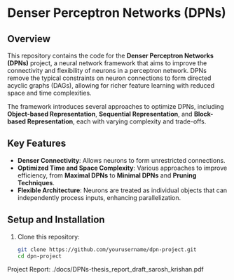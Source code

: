 # Denser Perceptron Networks (DPNs)

## Overview

This repository contains the code for the **Denser Perceptron Networks (DPNs)** project, a neural network framework that aims to improve the connectivity and flexibility of neurons in a perceptron network. DPNs remove the typical constraints on neuron connections to form directed acyclic graphs (DAGs), allowing for richer feature learning with reduced space and time complexities.

The framework introduces several approaches to optimize DPNs, including **Object-based Representation**, **Sequential Representation**, and **Block-based Representation**, each with varying complexity and trade-offs.

## Key Features

- **Denser Connectivity**: Allows neurons to form unrestricted connections.
- **Optimized Time and Space Complexity**: Various approaches to improve efficiency, from **Maximal DPNs** to **Minimal DPNs** and **Pruning Techniques**.
- **Flexible Architecture**: Neurons are treated as individual objects that can independently process inputs, enhancing parallelization.

## Setup and Installation

1. Clone this repository:
   ```bash
   git clone https://github.com/yourusername/dpn-project.git
   cd dpn-project

Project Report: ./docs/DPNs-thesis_report_draft_sarosh_krishan.pdf
